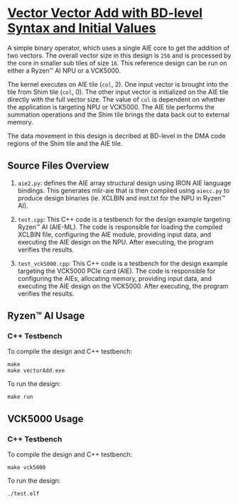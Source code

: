 <!---//===- README.md --------------------------*- Markdown -*-===//
//
// This file is licensed under the Apache License v2.0 with LLVM Exceptions.
// See https://llvm.org/LICENSE.txt for license information.
// SPDX-License-Identifier: Apache-2.0 WITH LLVM-exception
//
// Copyright (C) 2022, Advanced Micro Devices, Inc.
// 
//===----------------------------------------------------------------------===//-->

# <ins>Vector Vector Add with BD-level Syntax and Initial Values</ins>

A simple binary operator, which uses a single AIE core to get the addition of two vectors.  The overall vector size in this design is `256` and is processed by the core in smaller sub tiles of size `16`.  This reference design can be run on either a Ryzen™ AI NPU or a VCK5000. 

The kernel executes on AIE tile (`col`, 2). One input vector is brought into the tile from Shim tile (`col`, 0). The other input vector is initialized on the AIE tile directly with the full vector size. The value of `col` is dependent on whether the application is targeting NPU or VCK5000. The AIE tile performs the summation operations and the Shim tile brings the data back out to external memory.

The data movement in this design is decribed at BD-level in the DMA code regions of the Shim tile and the AIE tile.

## Source Files Overview

1. `aie2.py`: defines the AIE array structural design using IRON AIE language bindings. This generates mlir-aie that is then compiled using `aiecc.py` to produce design binaries (ie. XCLBIN and inst.txt for the NPU in Ryzen™ AI). 

1. `test.cpp`: This C++ code is a testbench for the design example targeting Ryzen™ AI (AIE-ML). The code is responsible for loading the compiled XCLBIN file, configuring the AIE module, providing input data, and executing the AIE design on the NPU. After executing, the program verifies the results.

1. `test_vck5000.cpp`: This C++ code is a testbench for the design example targeting the VCK5000 PCIe card (AIE). The code is responsible for configuring the AIEs, allocating memory, providing input data, and executing the AIE design on the VCK5000. After executing, the program verifies the results.

## Ryzen™ AI Usage

### C++ Testbench

To compile the design and C++ testbench:

```
make
make vectorAdd.exe
```

To run the design:

```
make run
```

## VCK5000 Usage

### C++ Testbench

To compile the design and C++ testbench:

```
make vck5000
```

To run the design:

```
./test.elf
```

